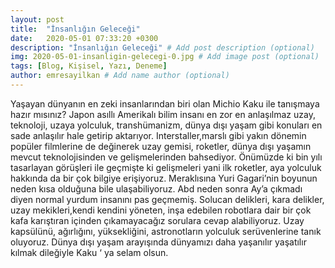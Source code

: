 ```yaml
---
layout: post
title:  "İnsanlığın Geleceği"
date:   2020-05-01 07:33:20 +0300
description: "İnsanlığın Geleceği" # Add post description (optional)
img: 2020-05-01-insanligin-gelecegi-0.jpg # Add image post (optional)
tags: [Blog, Kişisel, Yazı, Deneme]
author: emresayilkan # Add name author (optional)
---
```

Yaşayan dünyanın en zeki insanlarından biri olan Michio Kaku ile tanışmaya hazır
mısınız? Japon asıllı Amerikalı bilim insanı en zor en anlaşılmaz uzay, teknoloji, uzaya
yolculuk, transhümanizm, dünya dışı yaşam gibi konuları en sade anlaşılır hale getirip
aktarıyor. Interstaller,marslı gibi yakın dönemin popüler filmlerine de değinerek uzay
gemisi, roketler, dünya dışı yaşamın mevcut teknolojisinden ve gelişmelerinden
bahsediyor. Önümüzde ki bin yılı tasarlayan görüşleri ile geçmişte ki gelişmeleri yani ilk
roketler, aya yolculuk hakkında da bir çok bilgiye erişiyoruz. Meraklısına Yuri Gagari’nin
boyunun neden kısa olduğuna bile ulaşabiliyoruz. Abd neden sonra Ay’a çıkmadı diyen
normal yurdum insanını pas geçmemiş. Solucan delikleri, kara delikler, uzay
mekikleri,kendi kendini yöneten, inşa edebilen robotlara dair bir çok kafa karıştıran
içinden çıkamayacağız sorulara cevap alabiliyoruz. Uzay kapsülünü, ağırlığını,
yüksekliğini, astronotların yolculuk serüvenlerine tanık oluyoruz. Dünya dışı yaşam
arayışında dünyamızı daha yaşanılır yaşatılır kılmak dileğiyle Kaku ‘ ya selam olsun.